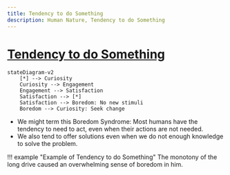 ```yaml
---
title: Tendency to do Something
description: Human Nature, Tendency to do Something
---
```


# [Tendency to do Something](https://en.wikipedia.org/wiki/Boredom)

```mermaid
stateDiagram-v2
    [*] --> Curiosity
    Curiosity --> Engagement
    Engagement --> Satisfaction
    Satisfaction --> [*]
    Satisfaction --> Boredom: No new stimuli
    Boredom --> Curiosity: Seek change
```

- We might term this Boredom Syndrome: Most humans have the tendency to need to act, even when their actions are not needed. 
- We also tend to offer solutions even when we do not enough knowledge to solve the problem.

!!! example "Example of Tendency to do Something"
    The monotony of the long drive caused an overwhelming sense of boredom in him.